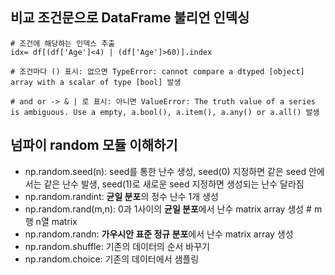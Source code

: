 ## 비교 조건문으로 DataFrame 불리언 인덱싱
```
# 조건에 해당하는 인덱스 추출
idx= df[(df['Age']<4) | (df['Age']>60)].index

# 조건마다 () 표시: 없으면 TypeError: cannot compare a dtyped [object] array with a scalar of type [bool] 발생

# and or -> & | 로 표시: 아니면 ValueError: The truth value of a series is ambiguous. Use a empty, a.bool(), a.item(), a.any() or a.all() 발생
```

## 넘파이 random 모듈 이해하기
- np.random.seed(n): seed를 통한 난수 생성, seed(0) 지정하면 같은 seed 안에서는 같은 난수 발생, seed(1)로 새로운 seed 지정하면 생성되는 난수 달라짐
- np.random.randint: **균일 분포**의 정수 난수 1개 생성
- np.random.rand(m,n): 0과 1사이의 **균일 분포**에서 난수 matrix array 생성 # m행 n열 matrix
- np.random.randn: **가우시안 표준 정규 분포**에서 난수 matrix array 생성
- np.random.shuffle: 기존의 데이터의 순서 바꾸기
- np.random.choice: 기존의 데이터에서 샘플링
